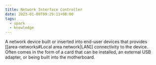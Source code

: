 ```yaml
---
title: Network Interface Controller
date: 2023-01-09T09:29:11+08:00
tags:
  - spark
  - knowledge
---
```


A network device built or inserted into end-user devices that provides [[area-networks#Local area network|LAN]] connectivity to the device. Often comes in the form of a card that can be installed, an external USB adapter, or being built into the motherboard.

